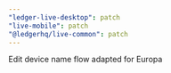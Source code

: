 ```yaml
---
"ledger-live-desktop": patch
"live-mobile": patch
"@ledgerhq/live-common": patch
---
```


Edit device name flow adapted for Europa

